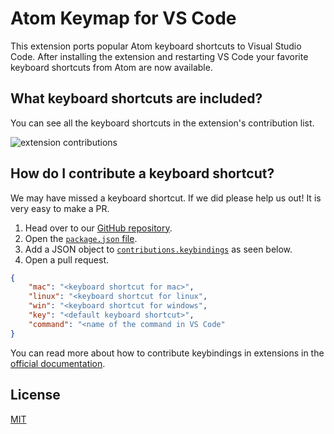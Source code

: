 # Atom Keymap for VS Code

This extension ports popular Atom keyboard shortcuts to Visual Studio Code. After installing the extension and restarting VS Code your favorite keyboard shortcuts from Atom are now available. 

## What keyboard shortcuts are included?

You can see all the keyboard shortcuts in the extension's contribution list. 

![extension contributions](https://github.com/Microsoft/vscode-atom-keybindings/blob/master/contributions_list.png?raw=true)

## How do I contribute a keyboard shortcut?

We may have missed a keyboard shortcut. If we did please help us out! It is very easy to make a PR. 

1. Head over to our [GitHub repository](https://github.com/Microsoft/vscode-atom-keybindings). 
2. Open the [`package.json` file](https://github.com/Microsoft/vscode-atom-keybindings/blob/master/package.json). 
3. Add a JSON object to [`contributions.keybindings`](https://github.com/Microsoft/vscode-atom-keybindings/blob/master/package.json#L25) as seen below. 
4. Open a pull request. 

```json
{
    "mac": "<keyboard shortcut for mac>",
    "linux": "<keyboard shortcut for linux",
    "win": "<keyboard shortcut for windows",
    "key": "<default keyboard shortcut>",
    "command": "<name of the command in VS Code"
}
```

You can read more about how to contribute keybindings in extensions in the [official documentation](http://code.visualstudio.com/docs/extensionAPI/extension-points#_contributeskeybindings). 



## License
[MIT](license.txt)
